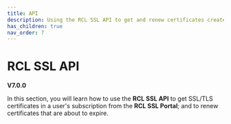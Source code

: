 ```yaml
---
title: API
description: Using the RCL SSL API to get and renew certificates created in the RCL SSL portal
has_children: true
nav_order: 7
---
```


# RCL SSL API
**V7.0.0**

In this section, you will learn how to use the **RCL SSL API** to get SSL/TLS certificates in a user's subscription from the **RCL SSL Portal**; and to renew certificates that are about to expire. 